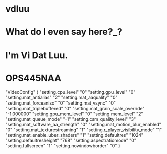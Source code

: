 # vdluu
# What do I even say here?_?
# I'm Vi Dat Luu.
# OPS445NAA

"VideoConfig"
{
	"setting.cpu_level"		"0"
	"setting.gpu_level"		"0"
	"setting.mat_antialias"		"2"
	"setting.mat_aaquality"		"0"
	"setting.mat_forceaniso"		"0"
	"setting.mat_vsync"		"0"
	"setting.mat_triplebuffered"		"0"
	"setting.mat_grain_scale_override"		"-1.000000"
	"setting.gpu_mem_level"		"0"
	"setting.mem_level"		"2"
	"setting.mat_queue_mode"		"-1"
	"setting.csm_quality_level"		"3"
	"setting.mat_software_aa_strength"		"0"
	"setting.mat_motion_blur_enabled"		"0"
	"setting.mat_texturestreaming"		"1"
	"setting.r_player_visibility_mode"		"1"
	"setting.mat_enable_uber_shaders"		"1"
	"setting.defaultres"		"1024"
	"setting.defaultresheight"		"768"
	"setting.aspectratiomode"		"0"
	"setting.fullscreen"		"1"
	"setting.nowindowborder"		"0"
}


